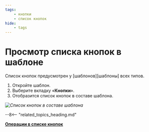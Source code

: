 ```yaml
---
tags:
    - кнопки
    - список кнопок
hide:
    - tags
---
```


# Просмотр списка кнопок в шаблоне

Список кнопок предусмотрен у [шаблонов][шаблоны] всех типов.

1. Откройте шаблон.
2. Выберите вкладку «**Кнопки**».
3. Отобразится список кнопок в составе шаблона.

*![Список кнопок в составе шаблона](button_list.png)*

--8<-- "related_topics_heading.md"

**[Операции в списке кнопок](button_list_operations.md)**
